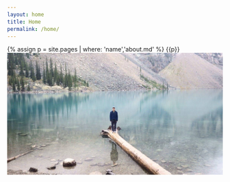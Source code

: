 ```yaml
---
layout: home
title: Home
permalink: /home/
---
```

<!-- Just redirect to home.md -->
{% assign p = site.pages | where: 'name','about.md' %}
{{p}}
![Me](assets/images/photos/banff.jpg)